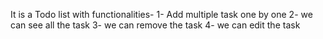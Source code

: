 It is a Todo list with functionalities-
1- Add multiple task one by one
2- we can see all the task
3- we can remove the task
4- we can edit the task
